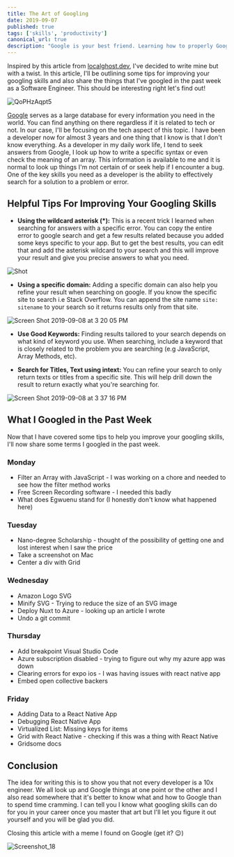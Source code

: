 ```yaml
---
title: The Art of Googling
date: 2019-09-07
published: true
tags: ['skills', 'productivity']
canonical_url: true
description: "Google is your best friend. Learning how to properly Google problems when you have a blocker is a key skill for every developer out there."
---
```


Inspired by this article from [localghost.dev](https://localghost.dev/2019/09/everything-i-googled-in-a-week-as-a-professional-software-engineer/), I've decided to write mine but with a twist. In this article, I'll be outlining some tips for improving your googling skills and also share the things that I've googled in the past week as a Software Engineer. This should be interesting right let's find out!


![QoPHzAqpt5](https://user-images.githubusercontent.com/17781315/64488351-d7182580-d23e-11e9-92b8-20ebeba95cfd.gif)

[Google](www.Google.com) serves as a large database for every information you need in the world. You can find anything on there regardless if it is related to tech or not. In our case, I'll be focusing on the tech aspect of this topic. I have been a developer now for almost 3 years and one thing that I know is that I don't know everything. As a developer in my daily work life, I tend to seek answers from Google, I look up how to write a specific syntax or even check the meaning of an array. This information is available to me and it is normal to look up things I'm not certain of or seek help if I encounter a bug. One of the key skills you need as a developer is the ability to effectively search for a solution to a problem or error.


## Helpful Tips For Improving Your Googling Skills
- **Using the wildcard asterisk (*):** This is a recent trick I learned when searching for answers with a specific error. You can copy the entire error to google search and get a few results related because you added some keys specific to your app. But to get the best results, you can edit that and add the asterisk wildcard to your search and this will improve your result and give you precise answers to what you need.

![Shot](https://user-images.githubusercontent.com/17781315/64489479-95da4280-d24b-11e9-9af7-0e82eb71ea8d.png)

- **Using a specific domain:** Adding a specific domain can also help you refine your result when searching on google. If you know the specific site to search i.e Stack Overflow. You can append the site name `site: sitename` to your search so it returns results only from that site.

![Screen Shot 2019-09-08 at 3 20 05 PM](https://user-images.githubusercontent.com/17781315/64489528-2add3b80-d24c-11e9-8630-e1fcc30ec7a2.png)

- **Use Good Keywords:** Finding results tailored to your search depends on what kind of keyword you use. When searching, include a keyword that is closely related to the problem you are searching (e.g JavaScript, Array Methods, etc).

- **Search for Titles, Text using intext:** You can refine your search to only return texts or titles from a specific site. This will help drill down the result to return exactly what you're searching for.

![Screen Shot 2019-09-08 at 3 37 16 PM](https://user-images.githubusercontent.com/17781315/64489754-9e804800-d24e-11e9-9aed-06291295dd46.png)

## What I Googled in the Past Week

Now that I have covered some tips to help you improve your googling skills, I'll now share some terms I googled in the past week. 

### Monday

- Filter an Array with JavaScript - I was working on a chore and needed to see how the filter method works
- Free Screen Recording software - I needed this badly
- What does Egwuenu stand for (I honestly don't know what happened here)

### Tuesday
- Nano-degree Scholarship - thought of the possibility of getting one and lost interest when I saw the price
- Take a screenshot on Mac
- Center a div with Grid


### Wednesday
- Amazon Logo SVG
- Minify SVG - Trying to reduce the size of an SVG image
- Deploy Nuxt to Azure - looking up an article I wrote
- Undo a git commit


### Thursday
- Add breakpoint Visual Studio Code
- Azure subscription disabled - trying to figure out why my azure app was down
- Clearing errors for expo ios - I was having issues with react native app
- Embed open collective backers



### Friday

- Adding Data to a React Native App
- Debugging React Native App
- Virtualized List: Missing keys for items
- Grid with React Native - checking if this was a thing with React Native
- Gridsome docs

## Conclusion
The idea for writing this is to show you that not every developer is a 10x engineer. We all look up and Google things at one point or the other and I also read somewhere that it's better to know what and how to Google than to spend time cramming. I can tell you I know what googling skills can do for you in your career once you master that art but I'll let you figure it out yourself and you will be glad you did.

Closing this article with a meme I found on Google (get it? 😉)

![Screenshot_18](https://user-images.githubusercontent.com/17781315/64488909-43962300-d245-11e9-913c-42b58c199ebb.jpg)



